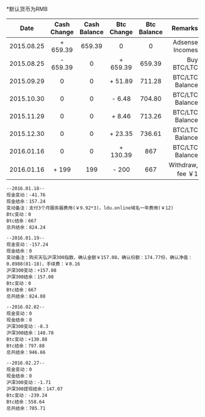 *默认货币为RMB

| Date             | Cash Change    | Cash Balance  | Btc Change    | Btc Balance   | Remarks            |
| ---------------- |:--------------:|:-------------:|:-------------:|:-------------:| ------------------:|
| 2015.08.25       | + 659.39       | 659.39        | 0             | 0             | Adsense Incomes    |
| 2015.08.25       | - 659.39       | 0             | + 659.39      | 659.39        | Buy BTC/LTC        |
| 2015.09.29       | 0              | 0             | + 51.89       | 711.28        | BTC/LTC Balance    |
| 2015.10.30       | 0              | 0             | - 6.48        | 704.80        | BTC/LTC Balance    |
| 2015.11.29       | 0              | 0             | + 8.46        | 713.26        | BTC/LTC Balance    |
| 2015.12.30       | 0              | 0             | + 23.35       | 736.61        | BTC/LTC Balance    |
| 2016.01.16       | 0              | 0             | + 130.39      | 867           | BTC/LTC Balance    |
| 2016.01.16       | + 199          | 199           | - 200         | 667           | Withdraw, fee ￥1  |

```
--2016.01.18--
现金变动：-41.76
现金结余：157.24
变动备注：支付3个月服务器费用(￥9.92*3)，ldu.online域名一年费用(￥12)
Btc变动：0
Btc结余：667
总共结余：824.24

--2016.01.19--
现金变动：-157.24
现金结余：0
变动备注：购买天弘沪深300指数，确认金额￥157.08，确认份额：174.77份，确认净值：0.8988(01-18)，手续费：￥0.16
沪深300变动：+157.08
沪深300结余：157.08
Btc变动：0
Btc结余：667
总共结余：824.08

--2016.02.02--
现金变动：0
现金结余：0
沪深300变动：-8.3
沪深300结余：148.78
Btc变动：+130.88
Btc结余：797.88
总共结余：946.66

--2016.02.27--
现金变动：0
现金结余：0
沪深300变动：-1.71
沪深300提现结余：147.07
Btc变动：-239.24
Btc结余：558.64
总共结余：705.71
```
